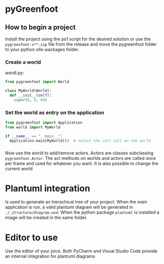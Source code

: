 # pyGreenfoot

## How to begin a project
Install the project using the ps1 script for the desired solution or use the `pygreenfoot-v**.zip` file from the release and move the pygreenfoot folder to your python site-packages folder.

### Create a world
wordl.py:
```py
from pygreenfoot import World

class MyWorld(World):
  def __init__(self):
    super(8, 8, 60)
```

### Set the world as entry on the application
```py
from pygreenfoot import Application
from world import MyWorld

if __name__ == "__main__":
  Application.main(MyWorld())  # notice the init call on the world
```

###
Now use the world to add/remove actors. Actors are classes subclassing `pygreenfoot.Actor`. 
The act methods on worlds and actors are called once per frame and used for whatever you want.
It is also possible to change the current world

# Plantuml integration
Is used to generate an hierachical tree of your project.
When the main application is run, a valid plantuml diagram will be generated in `./_structure/diagram.wsd`. When the python package `plantuml` is installed a image will be created in the same folder. 


# Editor to use
Use the editor of your joice. Both PyCharm and Visual Studio Code provide an internal integration for plantuml diagrams
